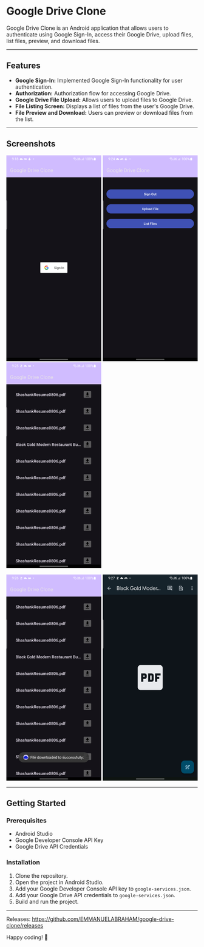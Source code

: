 # Google Drive Clone

Google Drive Clone is an Android application that allows users to authenticate using Google Sign-In, access their Google Drive, upload files, list files, preview, and download files.

---

## Features

- **Google Sign-In:** Implemented Google Sign-In functionality for user authentication.
- **Authorization:** Authorization flow for accessing Google Drive.
- **Google Drive File Upload:** Allows users to upload files to Google Drive.
- **File Listing Screen:** Displays a list of files from the user's Google Drive.
- **File Preview and Download:** Users can preview or download files from the list.

---

## Screenshots

<img src="screenshots/login-screen.png" width="250" alt="Login Screen"> <img src="screenshots/feature-screen.png" width="250" alt="Feature Screen"> <img src="screenshots/File-listing-screen.png" width="250" alt="File Listing Screen">

<img src="screenshots/download-success.png" width="250" alt="Download Success"> <img src="screenshots/pdf-open.png" width="250" alt="PDF Open">

---


## Getting Started

### Prerequisites

- Android Studio
- Google Developer Console API Key
- Google Drive API Credentials

### Installation

1. Clone the repository.
2. Open the project in Android Studio.
3. Add your Google Developer Console API key to `google-services.json`.
4. Add your Google Drive API credentials to `google-services.json`.
5. Build and run the project.

---

Releases: https://github.com/EMMANUELABRAHAM/google-drive-clone/releases

Happy coding! 🚀


